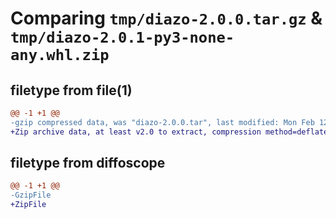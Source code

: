 # Comparing `tmp/diazo-2.0.0.tar.gz` & `tmp/diazo-2.0.1-py3-none-any.whl.zip`

## filetype from file(1)

```diff
@@ -1 +1 @@
-gzip compressed data, was "diazo-2.0.0.tar", last modified: Mon Feb 12 15:16:42 2024, max compression
+Zip archive data, at least v2.0 to extract, compression method=deflate
```

## filetype from diffoscope

```diff
@@ -1 +1 @@
-GzipFile
+ZipFile
```

